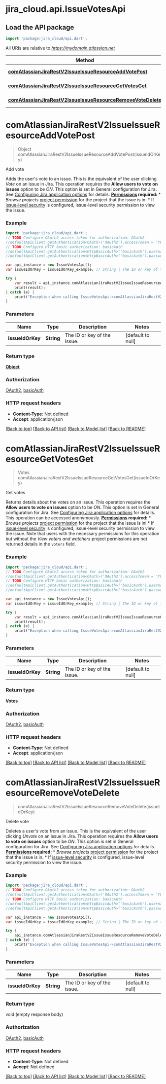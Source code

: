 # jira_cloud.api.IssueVotesApi

## Load the API package
```dart
import 'package:jira_cloud/api.dart';
```

All URIs are relative to *https://mydomain.atlassian.net*

Method | HTTP request | Description
------------- | ------------- | -------------
[**comAtlassianJiraRestV2IssueIssueResourceAddVotePost**](IssueVotesApi.md#comAtlassianJiraRestV2IssueIssueResourceAddVotePost) | **post** /rest/api/3/issue/{issueIdOrKey}/votes | Add vote
[**comAtlassianJiraRestV2IssueIssueResourceGetVotesGet**](IssueVotesApi.md#comAtlassianJiraRestV2IssueIssueResourceGetVotesGet) | **get** /rest/api/3/issue/{issueIdOrKey}/votes | Get votes
[**comAtlassianJiraRestV2IssueIssueResourceRemoveVoteDelete**](IssueVotesApi.md#comAtlassianJiraRestV2IssueIssueResourceRemoveVoteDelete) | **delete** /rest/api/3/issue/{issueIdOrKey}/votes | Delete vote


# **comAtlassianJiraRestV2IssueIssueResourceAddVotePost**
> Object comAtlassianJiraRestV2IssueIssueResourceAddVotePost(issueIdOrKey)

Add vote

Adds the user's vote to an issue. This is the equivalent of the user clicking *Vote* on an issue in Jira.  This operation requires the **Allow users to vote on issues** option to be *ON*. This option is set in General configuration for Jira. See [Configuring Jira application options](https://confluence.atlassian.com/x/uYXKM) for details.  **[Permissions](#permissions) required:**   *  *Browse projects* [project permission](https://confluence.atlassian.com/x/yodKLg) for the project that the issue is in.  *  If [issue-level security](https://confluence.atlassian.com/x/J4lKLg) is configured, issue-level security permission to view the issue.

### Example 
```dart
import 'package:jira_cloud/api.dart';
// TODO Configure OAuth2 access token for authorization: OAuth2
//defaultApiClient.getAuthentication<OAuth>('OAuth2').accessToken = 'YOUR_ACCESS_TOKEN';
// TODO Configure HTTP basic authorization: basicAuth
//defaultApiClient.getAuthentication<HttpBasicAuth>('basicAuth').username = 'YOUR_USERNAME'
//defaultApiClient.getAuthentication<HttpBasicAuth>('basicAuth').password = 'YOUR_PASSWORD';

var api_instance = new IssueVotesApi();
var issueIdOrKey = issueIdOrKey_example; // String | The ID or key of the issue.

try { 
    var result = api_instance.comAtlassianJiraRestV2IssueIssueResourceAddVotePost(issueIdOrKey);
    print(result);
} catch (e) {
    print("Exception when calling IssueVotesApi->comAtlassianJiraRestV2IssueIssueResourceAddVotePost: $e\n");
}
```

### Parameters

Name | Type | Description  | Notes
------------- | ------------- | ------------- | -------------
 **issueIdOrKey** | **String**| The ID or key of the issue. | [default to null]

### Return type

[**Object**](Object.md)

### Authorization

[OAuth2](../README.md#OAuth2), [basicAuth](../README.md#basicAuth)

### HTTP request headers

 - **Content-Type**: Not defined
 - **Accept**: application/json

[[Back to top]](#) [[Back to API list]](../README.md#documentation-for-api-endpoints) [[Back to Model list]](../README.md#documentation-for-models) [[Back to README]](../README.md)

# **comAtlassianJiraRestV2IssueIssueResourceGetVotesGet**
> Votes comAtlassianJiraRestV2IssueIssueResourceGetVotesGet(issueIdOrKey)

Get votes

Returns details about the votes on an issue.  This operation requires the **Allow users to vote on issues** option to be *ON*. This option is set in General configuration for Jira. See [Configuring Jira application options](https://confluence.atlassian.com/x/uYXKM) for details.  This operation can be accessed anonymously.  **[Permissions](#permissions) required:**   *  *Browse projects* [project permission](https://confluence.atlassian.com/x/yodKLg) for the project that the issue is ini  *  If [issue-level security](https://confluence.atlassian.com/x/J4lKLg) is configured, issue-level security permission to view the issue.  Note that users with the necessary permissions for this operation but without the *View voters and watchers* project permissions are not returned details in the `voters` field.

### Example 
```dart
import 'package:jira_cloud/api.dart';
// TODO Configure OAuth2 access token for authorization: OAuth2
//defaultApiClient.getAuthentication<OAuth>('OAuth2').accessToken = 'YOUR_ACCESS_TOKEN';
// TODO Configure HTTP basic authorization: basicAuth
//defaultApiClient.getAuthentication<HttpBasicAuth>('basicAuth').username = 'YOUR_USERNAME'
//defaultApiClient.getAuthentication<HttpBasicAuth>('basicAuth').password = 'YOUR_PASSWORD';

var api_instance = new IssueVotesApi();
var issueIdOrKey = issueIdOrKey_example; // String | The ID or key of the issue.

try { 
    var result = api_instance.comAtlassianJiraRestV2IssueIssueResourceGetVotesGet(issueIdOrKey);
    print(result);
} catch (e) {
    print("Exception when calling IssueVotesApi->comAtlassianJiraRestV2IssueIssueResourceGetVotesGet: $e\n");
}
```

### Parameters

Name | Type | Description  | Notes
------------- | ------------- | ------------- | -------------
 **issueIdOrKey** | **String**| The ID or key of the issue. | [default to null]

### Return type

[**Votes**](Votes.md)

### Authorization

[OAuth2](../README.md#OAuth2), [basicAuth](../README.md#basicAuth)

### HTTP request headers

 - **Content-Type**: Not defined
 - **Accept**: application/json

[[Back to top]](#) [[Back to API list]](../README.md#documentation-for-api-endpoints) [[Back to Model list]](../README.md#documentation-for-models) [[Back to README]](../README.md)

# **comAtlassianJiraRestV2IssueIssueResourceRemoveVoteDelete**
> comAtlassianJiraRestV2IssueIssueResourceRemoveVoteDelete(issueIdOrKey)

Delete vote

Deletes a user's vote from an issue. This is the equivalent of the user clicking *Unvote* on an issue in Jira.  This operation requires the **Allow users to vote on issues** option to be *ON*. This option is set in General configuration for Jira. See [Configuring Jira application options](https://confluence.atlassian.com/x/uYXKM) for details.  **[Permissions](#permissions) required:**   *  *Browse projects* [project permission](https://confluence.atlassian.com/x/yodKLg) for the project that the issue is in.  *  If [issue-level security](https://confluence.atlassian.com/x/J4lKLg) is configured, issue-level security permission to view the issue.

### Example 
```dart
import 'package:jira_cloud/api.dart';
// TODO Configure OAuth2 access token for authorization: OAuth2
//defaultApiClient.getAuthentication<OAuth>('OAuth2').accessToken = 'YOUR_ACCESS_TOKEN';
// TODO Configure HTTP basic authorization: basicAuth
//defaultApiClient.getAuthentication<HttpBasicAuth>('basicAuth').username = 'YOUR_USERNAME'
//defaultApiClient.getAuthentication<HttpBasicAuth>('basicAuth').password = 'YOUR_PASSWORD';

var api_instance = new IssueVotesApi();
var issueIdOrKey = issueIdOrKey_example; // String | The ID or key of the issue.

try { 
    api_instance.comAtlassianJiraRestV2IssueIssueResourceRemoveVoteDelete(issueIdOrKey);
} catch (e) {
    print("Exception when calling IssueVotesApi->comAtlassianJiraRestV2IssueIssueResourceRemoveVoteDelete: $e\n");
}
```

### Parameters

Name | Type | Description  | Notes
------------- | ------------- | ------------- | -------------
 **issueIdOrKey** | **String**| The ID or key of the issue. | [default to null]

### Return type

void (empty response body)

### Authorization

[OAuth2](../README.md#OAuth2), [basicAuth](../README.md#basicAuth)

### HTTP request headers

 - **Content-Type**: Not defined
 - **Accept**: Not defined

[[Back to top]](#) [[Back to API list]](../README.md#documentation-for-api-endpoints) [[Back to Model list]](../README.md#documentation-for-models) [[Back to README]](../README.md)

